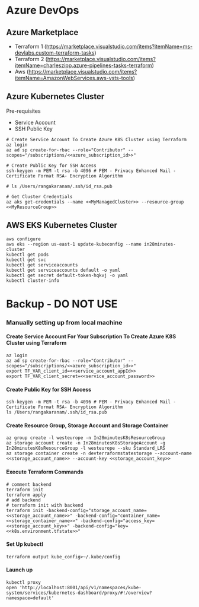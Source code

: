 # Azure DevOps

## Azure Marketplace

- Terraform 1 (https://marketplace.visualstudio.com/items?itemName=ms-devlabs.custom-terraform-tasks)
- Terraform 2 (https://marketplace.visualstudio.com/items?itemName=charleszipp.azure-pipelines-tasks-terraform)
- Aws (https://marketplace.visualstudio.com/items?itemName=AmazonWebServices.aws-vsts-tools)

## Azure Kubernetes Cluster

Pre-requisites
- Service Account
- SSH Public Key


```
# Create Service Account To Create Azure K8S Cluster using Terraform
az login
az ad sp create-for-rbac --role="Contributor" --scopes="/subscriptions/<<azure_subscription_id>>"

# Create Public Key for SSH Access
ssh-keygen -m PEM -t rsa -b 4096 # PEM - Privacy Enhanced Mail - Certificate Format RSA- Encryption Algorithm

# ls /Users/rangakaranam/.ssh/id_rsa.pub

# Get Cluster Credentials
az aks get-credentials --name <<MyManagedCluster>> --resource-group <<MyResourceGroup>>
```


## AWS EKS Kubernetes Cluster

```
aws configure
aws eks --region us-east-1 update-kubeconfig --name in28minutes-cluster 
kubectl get pods
kubectl get svc
kubectl get serviceaccounts
kubectl get serviceaccounts default -o yaml
kubectl get secret default-token-hqkvj -o yaml
kubectl cluster-info
```
# Backup - DO NOT USE

### Manually setting up from local machine

#### Create Service Account For Your Subscription To Create Azure K8S Cluster using Terraform

```
az login
az ad sp create-for-rbac --role="Contributor" --scopes="/subscriptions/<<azure_subscription_id>>"
export TF_VAR_client_id=<<service_account_appId>>
export TF_VAR_client_secret=<<service_account_password>>
```

#### Create Public Key for SSH Access

```
ssh-keygen -m PEM -t rsa -b 4096 # PEM - Privacy Enhanced Mail - Certificate Format RSA- Encryption Algorithm
ls /Users/rangakaranam/.ssh/id_rsa.pub
```

#### Create Resource Group, Storage Account and Storage Container

```
az group create -l westeurope -n In28minutesK8sResourceGroup
az storage account create -n In28minutesK8sStorageAccount -g In28minutesK8sResourceGroup -l westeurope --sku Standard_LRS
az storage container create -n devterraformstatestorage --account-name <<storage_account_name>> --account-key <<storage_account_key>>

```

#### Execute Terraform Commands

```
# comment backend
terraform init
terraform apply
# add backend
# terraform init with backend
terraform init -backend-config="storage_account_name=<<storage_account_name>>" -backend-config="container_name=<<storage_container_name>>" -backend-config="access_key=<<storage_account_key>>" -backend-config="key=<<k8s.environment.tfstate>>"

```


#### Set Up kubectl 

```
terraform output kube_config>~/.kube/config
```

#### Launch up 

```
kubectl proxy
open 'http://localhost:8001/api/v1/namespaces/kube-system/services/kubernetes-dashboard/proxy/#!/overview?namespace=default'
```